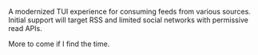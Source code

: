 A modernized TUI experience for consuming feeds from various sources.  Initial support will target RSS and limited social networks with permissive read APIs.

More to come if I find the time.
